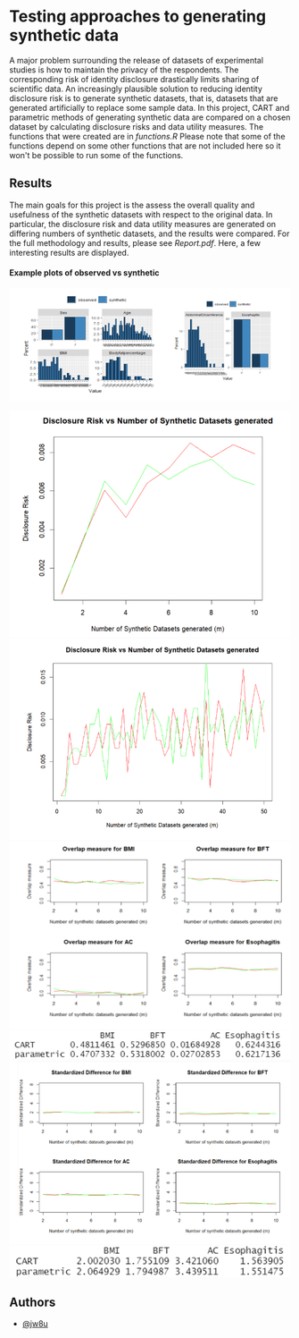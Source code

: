 
# Testing approaches to generating synthetic data

A major problem surrounding the release of datasets of experimental studies is how to maintain the privacy of the respondents. The corresponding risk of identity disclosure drastically limits sharing of scientific data. An increasingly plausible solution to reducing identity disclosure risk is to generate synthetic datasets, that is, datasets that are generated artificially to replace some sample data. In this project, CART and parametric methods of generating synthetic data are compared on a chosen dataset by calculating disclosure risks and data utility measures.
The functions that were created are in *functions.R* Please note that some of the functions depend on some other functions that are not included here so it won't be possible to run some of the functions.

## Results
The main goals for this project is the assess the overall quality and usefulness of the synthetic datasets with respect to the original data. In particular, the disclosure risk and data utility measures are generated on differing numbers of synthetic datasets, and the results were compared. For the full methodology and results, please see *Report.pdf*. Here, a few interesting results are displayed. 

#### Example plots of observed vs synthetic 
![Alt text](./images/Image1.png)

![Alt text](./images/Image2.png)
![Alt text](./images/Image3.png)
![Alt text](./images/Image4.png)
![Alt text](./images/Image5.png)
![Alt text](./images/Image6.png)
![Alt text](./images/Image7.png)

## Authors

- [@jw8u](https://www.github.com/jw8u)

